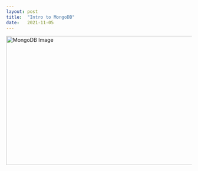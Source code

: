 ```yaml
---
layout: post
title:  "Intro to MongoDB"
date:   2021-11-05
---
```

<html>
<head>
<meta charset="utf-8">
<title>Intro to MongoDB</title>
<style></style>
</head>
<body>
<img src="https://webimages.mongodb.com/_com_assets/cms/kuzt9r42or1fxvlq2-Meta_Generic.png" alt="MongoDB Image" width="600" height="350">
</body>
</html>